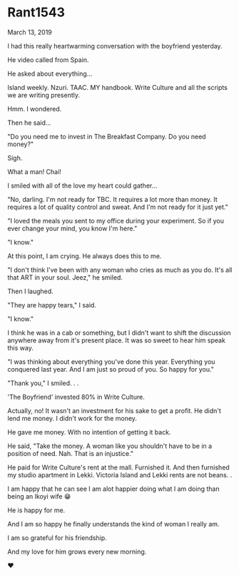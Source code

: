 # Rant1543


March 13, 2019

I had this really heartwarming conversation with the boyfriend yesterday.

He video called from Spain.

He asked about everything...

Island weekly. Nzuri. TAAC. MY handbook. Write Culture and all the scripts we are writing presently.

Hmm. I wondered.

Then he said...

"Do you need me to invest in The Breakfast Company. Do you need money?"

Sigh.

What a man! Chai!

I smiled with all of the love my heart could gather...

"No, darling. I'm not ready for TBC. It requires a lot more than money. It requires a lot of quality control and sweat. And I'm not ready for it just yet."

"I loved the meals you sent to my office during your experiment. So if you ever change your mind, you know I'm here."

"I know."

At this point, I am crying. He always does this to me.

"I don't think I've been with any woman who cries as much as you do. It's all that ART in your soul. Jeez," he smiled.

Then I laughed. 

"They are happy tears," I said.

"I know."

I think he was in a cab or something, but I didn't want to shift the discussion anywhere away from it's present place. It was so sweet to hear him speak this way.

"I was thinking about everything you've done this year. Everything you conquered last year. And I am just so proud of you. So happy for you."

"Thank you," I smiled.
.
.

'The Boyfriend' invested 80% in Write Culture. 

Actually, no! It wasn't an investment for his sake to get a profit. He didn't lend me money. I didn't work for the money.

He gave me money. With no intention of getting it back.

He said, "Take the money. A woman like you shouldn't have to be in a position of need. Nah. That is an injustice."

He paid for Write Culture's rent at the mall. Furnished it. And then furnished my studio apartment in Lekki. 
Victoria Island and Lekki rents are not beans.
.

I am happy that he can see I am alot happier doing what I am doing than being an Ikoyi wife 😁

He is happy for me.

And I am so happy he finally understands the kind of woman I really am.

I am so grateful for his friendship.

And my love for him grows every new morning.

❤
